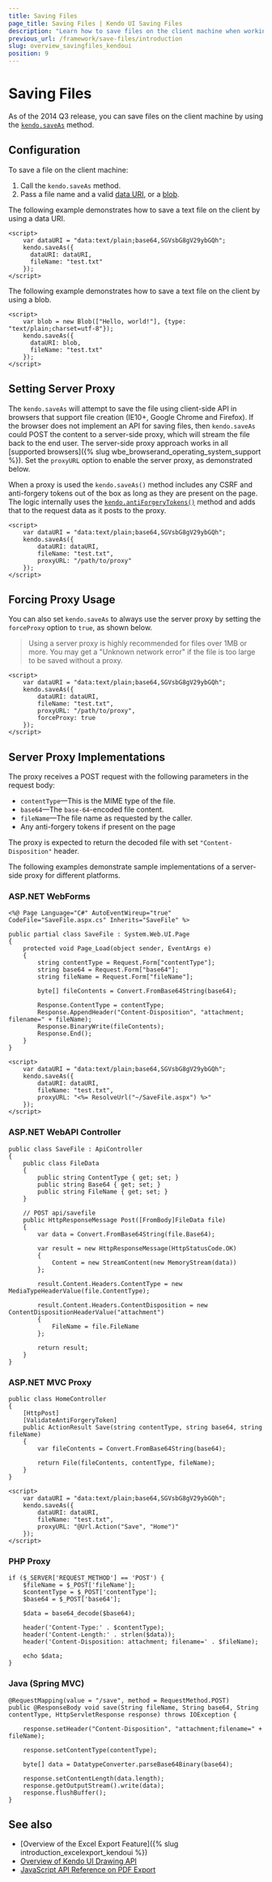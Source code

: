 ```yaml
---
title: Saving Files
page_title: Saving Files | Kendo UI Saving Files
description: "Learn how to save files on the client machine when working with Kendo UI."
previous_url: /framework/save-files/introduction
slug: overview_savingfiles_kendoui
position: 9
---
```


# Saving Files

As of the 2014 Q3 release, you can save files on the client machine by using the [`kendo.saveAs`](/api/javascript/kendo/methods/saveas) method.

## Configuration

To save a file on the client machine:

1. Call the `kendo.saveAs` method.
1. Pass a file name and a valid [data URI](https://developer.mozilla.org/en-US/docs/Web/HTTP/data_URIs), or a [blob](https://developer.mozilla.org/en-US/docs/Web/API/Blob).

The following example demonstrates how to save a text file on the client by using a data URI.

```dojo
<script>
	var dataURI = "data:text/plain;base64,SGVsbG8gV29ybGQh";
	kendo.saveAs({
	  dataURI: dataURI,
	  fileName: "test.txt"
	});
</script>
```

The following example demonstrates how to save a text file on the client by using a blob.

```dojo
<script>
	var blob = new Blob(["Hello, world!"], {type: "text/plain;charset=utf-8"});
	kendo.saveAs({
	  dataURI: blob,
	  fileName: "test.txt"
	});
</script>
```

## Setting Server Proxy

The `kendo.saveAs` will attempt to save the file using client-side API in browsers that support file creation (IE10+, Google Chrome and Firefox). If the browser does not implement an API for saving files, then `kendo.saveAs` could POST the content to a server-side proxy, which will stream the file back to the end user. The server-side proxy approach works in all [supported browsers]({% slug wbe_browserand_operating_system_support %}). Set the `proxyURL` option to enable the server proxy, as demonstrated below.

When a proxy is used the `kendo.saveAs()` method includes any CSRF and anti-forgery tokens out of the box as long as they are present on the page. The logic internally uses the [`kendo.antiForgeryTokens()`](/api/javascript/kendo/methods/antiforgerytokens) method and adds that to the request data as it posts to the proxy.

```
<script>
	var dataURI = "data:text/plain;base64,SGVsbG8gV29ybGQh";
	kendo.saveAs({
	    dataURI: dataURI,
	    fileName: "test.txt",
	    proxyURL: "/path/to/proxy"
	});
</script>
```

## Forcing Proxy Usage

You can also set `kendo.saveAs` to always use the server proxy by setting the `forceProxy` option to `true`, as shown below.

> Using a server proxy is highly recommended for files over 1MB or more. You may get a "Unknown network error" if the file is too large to be saved without a proxy.

```
<script>
	var dataURI = "data:text/plain;base64,SGVsbG8gV29ybGQh";
	kendo.saveAs({
	    dataURI: dataURI,
	    fileName: "test.txt",
	    proxyURL: "/path/to/proxy",
	    forceProxy: true
	});
</script>
```

## Server Proxy Implementations

The proxy receives a POST request with the following parameters in the request body:

* `contentType`&mdash;This is the MIME type of the file.
* `base64`&mdash;The `base-64`-encoded file content.
* `fileName`&mdash;The file name as requested by the caller.
* Any anti-forgery tokens if present on the page

The proxy is expected to return the decoded file with set `"Content-Disposition"` header.

The following examples demonstrate sample implementations of a server-side proxy for different platforms.

### ASP.NET WebForms

```tab-ASPX
<%@ Page Language="C#" AutoEventWireup="true" CodeFile="SaveFile.aspx.cs" Inherits="SaveFile" %>
```
```tab-Code-Behind
public partial class SaveFile : System.Web.UI.Page
{
    protected void Page_Load(object sender, EventArgs e)
    {
        string contentType = Request.Form["contentType"];
        string base64 = Request.Form["base64"];
        string fileName = Request.Form["fileName"];

        byte[] fileContents = Convert.FromBase64String(base64);

        Response.ContentType = contentType;
        Response.AppendHeader("Content-Disposition", "attachment; filename=" + fileName);
        Response.BinaryWrite(fileContents);
        Response.End();
    }
}
```
```tab-Usage
<script>
	var dataURI = "data:text/plain;base64,SGVsbG8gV29ybGQh";
	kendo.saveAs({
	    dataURI: dataURI,
	    fileName: "test.txt",
	    proxyURL: "<%= ResolveUrl("~/SaveFile.aspx") %>"
	});
</script>
```

### ASP.NET WebAPI Controller

```
public class SaveFile : ApiController
{
    public class FileData
    {
        public string ContentType { get; set; }
        public string Base64 { get; set; }
        public string FileName { get; set; }
    }

    // POST api/savefile
    public HttpResponseMessage Post([FromBody]FileData file)
    {
        var data = Convert.FromBase64String(file.Base64);

        var result = new HttpResponseMessage(HttpStatusCode.OK)
        {
            Content = new StreamContent(new MemoryStream(data))
        };

        result.Content.Headers.ContentType = new MediaTypeHeaderValue(file.ContentType);

        result.Content.Headers.ContentDisposition = new ContentDispositionHeaderValue("attachment")
        {
            FileName = file.FileName
        };

        return result;
    }
}
```

### ASP.NET MVC Proxy

```tab-Controller
public class HomeController
{
    [HttpPost]
    [ValidateAntiForgeryToken]
    public ActionResult Save(string contentType, string base64, string fileName)
    {
        var fileContents = Convert.FromBase64String(base64);

        return File(fileContents, contentType, fileName);
    }
}
```
```tab-View-Razor
<script>
	var dataURI = "data:text/plain;base64,SGVsbG8gV29ybGQh";
	kendo.saveAs({
	    dataURI: dataURI,
	    fileName: "test.txt",
	    proxyURL: "@Url.Action("Save", "Home")"
	});
</script>
```

### PHP Proxy

```
if ($_SERVER['REQUEST_METHOD'] == 'POST') {
    $fileName = $_POST['fileName'];
    $contentType = $_POST['contentType'];
    $base64 = $_POST['base64'];

    $data = base64_decode($base64);

    header('Content-Type:' . $contentType);
    header('Content-Length:' . strlen($data));
    header('Content-Disposition: attachment; filename=' . $fileName);

    echo $data;
}
```

### Java (Spring MVC)

```
@RequestMapping(value = "/save", method = RequestMethod.POST)
public @ResponseBody void save(String fileName, String base64, String contentType, HttpServletResponse response) throws IOException {

    response.setHeader("Content-Disposition", "attachment;filename=" + fileName);

    response.setContentType(contentType);

    byte[] data = DatatypeConverter.parseBase64Binary(base64);

    response.setContentLength(data.length);
    response.getOutputStream().write(data);
    response.flushBuffer();
}
```

## See also

* [Overview of the Excel Export Feature]({% slug introduction_excelexport_kendoui %})
* [Overview of Kendo UI Drawing API](/framework/drawing/overview)
* [JavaScript API Reference on PDF Export](/api/javascript/drawing/pdfoptions)
